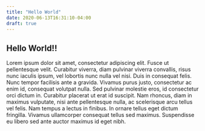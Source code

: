 ```yaml
---
title: "Hello World"
date: 2020-06-13T16:31:10-04:00
draft: true
---
```


## Hello World!!

Lorem ipsum dolor sit amet, consectetur adipiscing elit. Fusce ut pellentesque velit. Curabitur viverra, diam pulvinar viverra convallis, risus nunc iaculis ipsum, vel lobortis nunc nulla vel nisi. Duis in consequat felis. Nunc tempor facilisis ante a gravida. Vivamus purus justo, consectetur ac enim id, consequat volutpat nulla. Sed pulvinar molestie eros, id consectetur orci dictum in. Curabitur placerat ut erat id suscipit. Nam rhoncus, diam in maximus vulputate, nisi ante pellentesque nulla, ac scelerisque arcu tellus vel felis. Nam tempus a lectus in finibus. In ornare tellus eget dictum fringilla. Vivamus ullamcorper consequat tellus sed maximus. Suspendisse eu libero sed ante auctor maximus id eget nibh.
